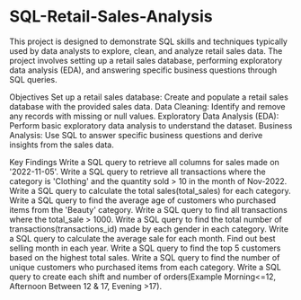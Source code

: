 # SQL-Retail-Sales-Analysis

This project is designed to demonstrate SQL skills and techniques typically used by data analysts to explore, clean, and analyze retail sales data. The project involves setting up a retail sales database, performing exploratory data analysis (EDA), and answering specific business questions through SQL queries.

Objectives
Set up a retail sales database: Create and populate a retail sales database with the provided sales data. Data Cleaning: Identify and remove any records with missing or null values. Exploratory Data Analysis (EDA): Perform basic exploratory data analysis to understand the dataset. Business Analysis: Use SQL to answer specific business questions and derive insights from the sales data.

Key Findings
Write a SQL query to retrieve all columns for sales made on '2022-11-05'.
Write a SQL query to retrieve all transactions where the category is 'Clothing' and the quantity sold > 10 in the month of Nov-2022.
Write a SQL query to calculate the total sales(total_sales) for each category.
Write a SQL query to find the average age of customers who purchased items from the 'Beauty' category.
Write a SQL query to find all transactions where the total_sale > 1000.
Write a SQL query to find the total number of transactions(transactions_id) made by each gender in each category.
Write a SQL query to calculate the average sale for each month. Find out best selling month in each year.
Write a SQL query to find the top 5 customers based on the highest total sales.
Write a SQL query to find the number of unique customers who purchased items from each category.
Write a SQL query to create each shift and number of orders(Example Morning<=12, Afternoon Between 12 & 17, Evening >17).
